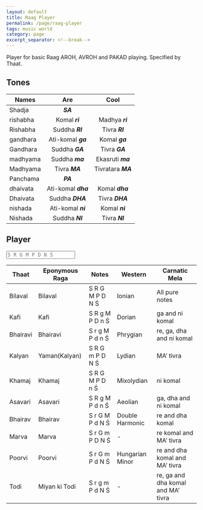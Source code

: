 ```yaml
---
layout: default
title: Raag Player
permalink: /page/raag-player
tags: music world
category: page
excerpt_separator: <!--break-->
---
```


Player for basic Raag AROH, AVROH and PAKAD playing. Specified by Thaat.
<!--break-->
<style>
y{
  cursor:pointer;    
}
</style>

## Tones

| Names         | Are                              | Cool                            |
| ------------- |:--------------------------------:|:-------------------------------:|
| Shadja        | ***<y k="6">SA</y>***            |                                 |
| rishabha      | Komal ***<y k="7">ri</y>***      | Madhya ***<y k="8">ri</y>***    |
| Rishabha      | Suddha ***<y k="9">RI</y>***     | Tivra ***<y k="10">RI</y>***    |
| gandhara      | Ati-komal ***<y k="11">ga</y>*** | Komal ***<y k="12">ga</y>***    |
| Gandhara      | Suddha ***<y k="13">GA</y>***    | Tivra ***<y k="14">GA</y>***    |
| madhyama      | Suddha ***<y k="15">ma</y>***    | Ekasruti ***<y k="16">ma</y>*** |
| Madhyama      | Tivra ***<y k="17">MA</y>***     | Tivratara ***<y k="18">MA</y>***|
| Panchama      | ***<y k="19">PA</y>***           |                                 |
| dhaivata      | Ati-komal ***<y k="20">dha</y>***| Komal ***<y k="21">dha</y>***   |
| Dhaivata      | Suddha ***<y k="22">DHA</y>***   | Tivra ***<y k="23">DHA</y>***   |
| nishada       | Ati-komal ***<y k="24">ni</y>*** | Komal ***<y k="25">ni</y>***    |
| Nishada       | Suddha ***<y k="26">NI</y>***    | Tivra ***<y k="27">NI</y>***    |

## Player

<div>
  <textarea id="player_text" rows="1" class="textarea" placeholder="S R G M P D N Ś" style="resize: none;"></textarea>
</div>

| Thaat | Eponymous Raga | Notes | Western | Carnatic Mela |
| ----- | -------------- | ----- | ------- | ----------------- |
| Bilaval | Bilaval | S R G M P D N Ś | Ionian | All pure notes |
| Kafi | Kafi | S R g M P D n Ś | Dorian | ga and ni komal |
| Bhairavi | Bhairavi | S r g M P d n Ś | Phrygian | re, ga, dha and ni komal |
| Kalyan | Yaman(Kalyan) | S R G m P D N Ś | Lydian | MA’ tivra |
| Khamaj | Khamaj | S R G M P D n Ś | Mixolydian | ni komal |
| Asavari | Asavari | S R g M P d n Ś | Aeolian | ga, dha and ni komal |
| Bhairav | Bhairav | S r G M P d N Ś | Double Harmonic | re and dha komal |
| Marva | Marva | S r G m P D N Ś | - | re komal and MA’ tivra |
| Poorvi | Poorvi | S r G m P d N Ś | Hungarian Minor | re and dha komal and MA’ tivra |
| Todi | Miyan ki Todi | S r g m P d N Ś | - | re, ga and dha komal and MA’ tivra |

<script>
var context = new window.AudioContext();
var source = null;
var audioBuffer = null;
function stopSound() {
    if (source) {
        source.stop(0);
    }
}
function playSound() {
    source = context.createBufferSource();
    source.buffer = audioBuffer;
    source.loop = false;
    source.connect(context.destination);
    source.start(); 
}
function initSound(arrayBuffer) {
    context.decodeAudioData(arrayBuffer, function(buffer) { 
        audioBuffer = buffer;
        playSound();
    }, function(e) {
        console.log('Error decoding file', e);
    });
}
function loadAudioFile(url) {
    var xhr = new XMLHttpRequest();
    xhr.open('GET', url, true);
    xhr.responseType = 'arraybuffer';
    xhr.onload = function(e) {
        initSound(this.response);
    };
    xhr.send();
}
function getAudioURL(k) {
  let arr = [
      'Shuddha DHA1',
      'Tivra DHA1',
      'Ati-Komal ni1',
      'Komal ni1',
      'Shuddha NI1',
      'Tivra NI1',
      'SA2',
      'Komal re2',
      'Madhya re2',
      'Suddha RE2',
      'Tivra RE2',
      'Ati-Komal ga2',
      'Komal ga2',
      'Suddha GA2',
      'Tivra GA2',
      'Suddha ma2',
      'Ekasruti ma2',
      'Tivra Ma2',
      'Tivratara MA2',
      'PA2',
      'Ati-Komal dha2',
      'Komal dha2',
      'Shuddha DHA2',
      'Tivra DHA2',
      'Ati-Komal ni2',
      'Komal ni2',
      'Shuddha NI2',
      'Tivra NI2',
      'SA3',
      'Komal re3',
      'Madhya re3',
      'Suddha RE3',
      'Tivra RE3',
      'Ati-Komal ga3',
      'Komal ga3',
      'Suddha GA3',
      'Tivra GA3',
      'Suddha ma3',
      'Ekasruti ma3',
      'Tivra Ma3',
      'Tivratara MA3',
      'PA3',
      'Ati-Komal dha3',
      'Komal dha3',
  ];
  let pre = '/assets/audio/raag/',
      post = '.mp3';

  return pre + arr[k] + post;
}
$('y').click(function(e){
    loadAudioFile(getAudioURL($(e.target).attr('k')));
})
</script>
